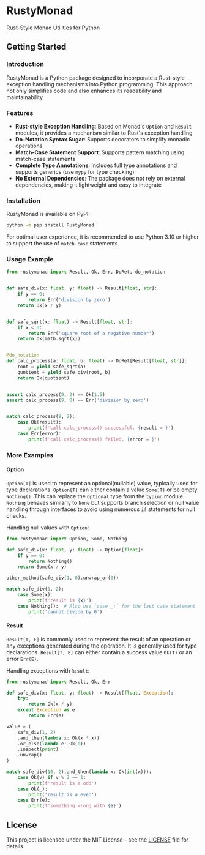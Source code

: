 # RustyMonad

Rust-Style Monad Utilities for Python

## Getting Started

### Introduction

RustyMonad is a Python package designed to incorporate a Rust-style exception handling mechanisms into Python programming. This approach not only simplifies code and also enhances its readability and maintainability.

### Features

- **Rust-style Exception Handling**: Based on Monad's `Option` and `Result` modules, it provides a mechanism similar to Rust's exception handling
- **Do-Notation Syntax Sugar**: Supports decorators to simplify monadic operations
- **Match-Case Statement Support**: Supports pattern matching using match-case statements
- **Complete Type Annotations**: Includes full type annotations and supports generics (use `mypy` for type checking)
- **No External Dependencies**: The package does not rely on external dependencies, making it lightweight and easy to integrate

### Installation

RustyMonad is available on PyPI:

```bash
python -m pip install RustyMonad
```

For optimal user experience, it is recommended to use Python 3.10 or higher to support the use of `match-case` statements.

### Usage Example

```python
from rustymonad import Result, Ok, Err, DoRet, do_notation


def safe_div(x: float, y: float) -> Result[float, str]:
    if y == 0:
        return Err('division by zero')
    return Ok(x / y)


def safe_sqrt(x: float) -> Result[float, str]:
    if x < 0:
        return Err('square root of a negative number')
    return Ok(math.sqrt(x))


@do_notation
def calc_process(a: float, b: float) -> DoRet[Result[float, str]]:
    root = yield safe_sqrt(a)
    quotient = yield safe_div(root, b)
    return Ok(quotient)


assert calc_process(9, 2) == Ok(1.5)
assert calc_process(9, 0) == Err('division by zero')


match calc_process(9, 2):
    case Ok(result):
        print(f'call calc_process() successful. {result = }')
    case Err(error):
        print(f'call calc_process() failed. {error = }')
```

### More Examples

#### Option

`Option[T]` is used to represent an optional(nullable) value, typically used for type declarations. `Option[T]` can either contain a value `Some(T)` or be empty `Nothing()`. This can replace the `Optional` type from the `typing` module. `Nothing` behaves similarly to `None` but supports branch selection or null value handling through interfaces to avoid using numerous `if` statements for null checks.

Handling null values with `Option`:

```python
from rustymonad import Option, Some, Nothing

def safe_div(x: float, y: float) -> Option[float]:
    if y == 0:
        return Nothing()
    return Some(x / y)

other_method(safe_div(1, 0).unwrap_or(0))

match safe_div(1, 2):
    case Some(x):
        print(f'result is {x}')
    case Nothing():  # Also use `case _:` for the last case statement
        print('cannot divide by 0')
```

#### Result

`Result[T, E]` is commonly used to represent the result of an operation or any exceptions generated during the operation. It is generally used for type declarations. `Result[T, E]` can either contain a success value `Ok(T)` or an error `Err(E)`.

Handling exceptions with `Result`:

```python
from rustymonad import Result, Ok, Err

def safe_div(x: float, y: float) -> Result[float, Exception]:
    try:
        return Ok(x / y)
    except Exception as e:
        return Err(e)

value = (
    safe_div(1, 2)
    .and_then(lambda x: Ok(x * x))
    .or_else(lambda e: Ok(0))
    .inspect(print)
    .unwrap()
)

match safe_div(10, 2).and_then(lambda x: Ok(int(x))):
    case Ok(v) if v % 2 == 1:
        print(f'result is a odd')
    case Ok(_):
        print('result is a even')
    case Err(e):
        print(f'something wrong with {e}')
```

## License

This project is licensed under the MIT License - see the [LICENSE](LICENSE) file for details.
